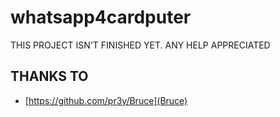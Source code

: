 # whatsapp4cardputer

THIS PROJECT ISN'T FINISHED YET. ANY HELP APPRECIATED


## THANKS TO
- [https://github.com/pr3y/Bruce](Bruce)
